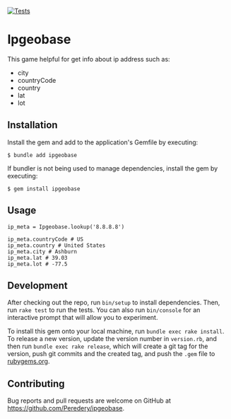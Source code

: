 [![Tests](https://github.com/Peredery/ipgeobase/actions/workflows/main.yml/badge.svg)](https://github.com/Peredery/ipgeobase/actions/workflows/main.yml)

# Ipgeobase

This game helpful for get info about ip address such as:
   * city
   * countryCode
   * country
   * lat
   * lot

## Installation

Install the gem and add to the application's Gemfile by executing:

    $ bundle add ipgeobase

If bundler is not being used to manage dependencies, install the gem by executing:

    $ gem install ipgeobase

## Usage

```
ip_meta = Ipgeobase.lookup('8.8.8.8')

ip_meta.countryCode # US
ip_meta.country # United States
ip_meta.city # Ashburn
ip_meta.lat # 39.03
ip_meta.lot # -77.5
```

## Development

After checking out the repo, run `bin/setup` to install dependencies. Then, run `rake test` to run the tests. You can also run `bin/console` for an interactive prompt that will allow you to experiment.

To install this gem onto your local machine, run `bundle exec rake install`. To release a new version, update the version number in `version.rb`, and then run `bundle exec rake release`, which will create a git tag for the version, push git commits and the created tag, and push the `.gem` file to [rubygems.org](https://rubygems.org).

## Contributing

Bug reports and pull requests are welcome on GitHub at https://github.com/Peredery/ipgeobase.
